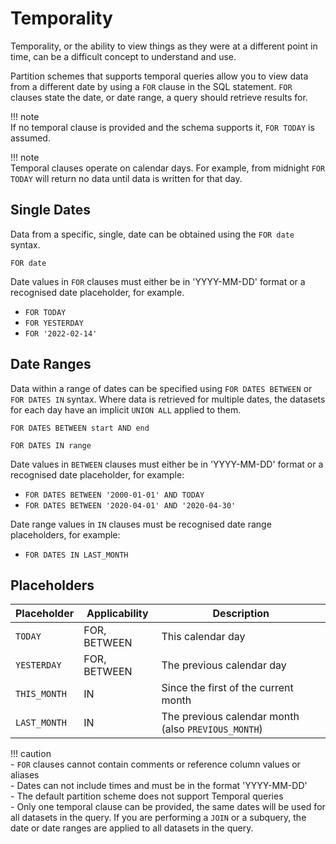 # Temporality

Temporality, or the ability to view things as they were at a different point in time, can be a difficult concept to understand and use.

Partition schemes that supports temporal queries allow you to view data from a different date by using a `FOR` clause in the SQL statement. `FOR` clauses state the date, or date range, a query should retrieve results for.

!!! note  
    If no temporal clause is provided and the schema supports it, `FOR TODAY` is assumed.

!!! note  
    Temporal clauses operate on calendar days. For example, from midnight `FOR TODAY` will return no data until data is written for that day.

## Single Dates

Data from a specific, single, date can be obtained using the `FOR date` syntax. 

~~~
FOR date
~~~

Date values in `FOR` clauses must either be in 'YYYY-MM-DD' format or a recognised date placeholder, for example.

- `FOR TODAY`
- `FOR YESTERDAY`
- `FOR '2022-02-14'`

## Date Ranges

Data within a range of dates can be specified using `FOR DATES BETWEEN` or `FOR DATES IN` syntax. Where data is retrieved for multiple dates, the datasets for each day have an implicit `UNION ALL` applied to them.

~~~
FOR DATES BETWEEN start AND end
~~~
~~~
FOR DATES IN range
~~~

Date values in `BETWEEN` clauses must either be in 'YYYY-MM-DD' format or a recognised date placeholder, for example:

- `FOR DATES BETWEEN '2000-01-01' AND TODAY`
- `FOR DATES BETWEEN '2020-04-01' AND '2020-04-30'`

Date range values in `IN` clauses must be recognised date range placeholders, for example:

- `FOR DATES IN LAST_MONTH`

## Placeholders

Placeholder  | Applicability   | Description
------------ | --------------- | ------------
`TODAY`      | FOR, BETWEEN    | This calendar day
`YESTERDAY`  | FOR, BETWEEN    | The previous calendar day
`THIS_MONTH` | IN              | Since the first of the current month
`LAST_MONTH` | IN              | The previous calendar month (also `PREVIOUS_MONTH`)

!!! caution  
    - `FOR` clauses cannot contain comments or reference column values or aliases  
    - Dates can not include times and must be in the format 'YYYY-MM-DD'  
    - The default partition scheme does not support Temporal queries  
    - Only one temporal clause can be provided, the same dates will be used for all datasets in the query. If you are performing a `JOIN` or a subquery, the date or date ranges are applied to all datasets in the query.
